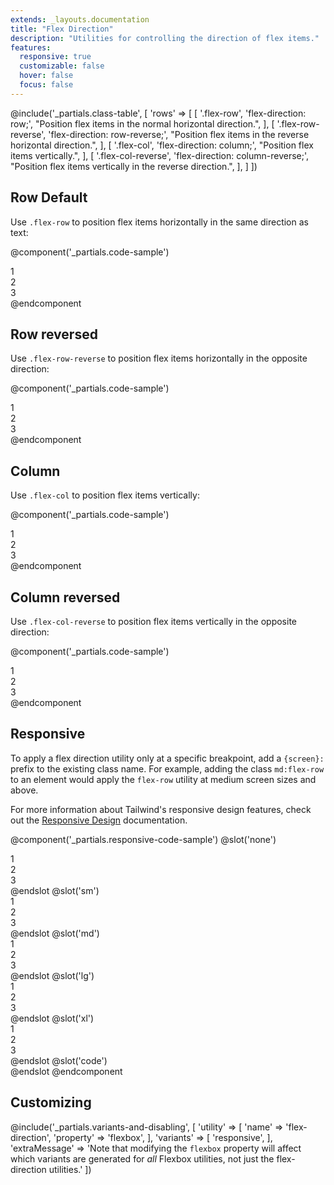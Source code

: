 ```yaml
---
extends: _layouts.documentation
title: "Flex Direction"
description: "Utilities for controlling the direction of flex items."
features:
  responsive: true
  customizable: false
  hover: false
  focus: false
---
```


@include('_partials.class-table', [
  'rows' => [
    [
      '.flex-row',
      'flex-direction: row;',
      "Position flex items in the normal horizontal direction.",
    ],
    [
     '.flex-row-reverse',
     'flex-direction: row-reverse;',
     "Position flex items in the reverse horizontal direction.",
    ],
    [
      '.flex-col',
      'flex-direction: column;',
      "Position flex items vertically.",
    ],
    [
      '.flex-col-reverse',
      'flex-direction: column-reverse;',
      "Position flex items vertically in the reverse direction.",
    ],
  ]
])

## Row <span class="ml-2 font-semibold text-grey-dark text-sm uppercase tracking-wide">Default</span>

Use `.flex-row` to position flex items horizontally in the same direction as text:

@component('_partials.code-sample')
<div class="flex flex-row bg-grey-lighter">
  <div class="text-grey-darker text-center bg-grey-light px-4 py-2 m-2">1</div>
  <div class="text-grey-darker text-center bg-grey-light px-4 py-2 m-2">2</div>
  <div class="text-grey-darker text-center bg-grey-light px-4 py-2 m-2">3</div>
</div>
@endcomponent

## Row reversed

Use `.flex-row-reverse` to position flex items horizontally in the opposite direction:

@component('_partials.code-sample')
<div class="flex flex-row-reverse bg-grey-lighter">
  <div class="text-grey-darker text-center bg-grey-light px-4 py-2 m-2">1</div>
  <div class="text-grey-darker text-center bg-grey-light px-4 py-2 m-2">2</div>
  <div class="text-grey-darker text-center bg-grey-light px-4 py-2 m-2">3</div>
</div>
@endcomponent

## Column

Use `.flex-col` to position flex items vertically:

@component('_partials.code-sample')
<div class="flex flex-col bg-grey-lighter">
  <div class="text-grey-darker text-center bg-grey-light px-4 py-2 m-2">1</div>
  <div class="text-grey-darker text-center bg-grey-light px-4 py-2 m-2">2</div>
  <div class="text-grey-darker text-center bg-grey-light px-4 py-2 m-2">3</div>
</div>
@endcomponent

## Column reversed

Use `.flex-col-reverse` to position flex items vertically in the opposite direction:

@component('_partials.code-sample')
<div class="flex flex-col-reverse bg-grey-lighter">
  <div class="text-grey-darker text-center bg-grey-light px-4 py-2 m-2">1</div>
  <div class="text-grey-darker text-center bg-grey-light px-4 py-2 m-2">2</div>
  <div class="text-grey-darker text-center bg-grey-light px-4 py-2 m-2">3</div>
</div>
@endcomponent

## Responsive

To apply a flex direction utility only at a specific breakpoint, add a `{screen}:` prefix to the existing class name. For example, adding the class `md:flex-row` to an element would apply the `flex-row` utility at medium screen sizes and above.

For more information about Tailwind's responsive design features, check out the [Responsive Design](/docs/responsive-design) documentation.

@component('_partials.responsive-code-sample')
@slot('none')
<div class="flex flex-row bg-grey-lighter">
  <div class="text-grey-darker text-center bg-grey-light px-4 py-2 m-2">1</div>
  <div class="text-grey-darker text-center bg-grey-light px-4 py-2 m-2">2</div>
  <div class="text-grey-darker text-center bg-grey-light px-4 py-2 m-2">3</div>
</div>
@endslot
@slot('sm')
<div class="flex flex-col bg-grey-lighter">
  <div class="text-grey-darker text-center bg-grey-light px-4 py-2 m-2">1</div>
  <div class="text-grey-darker text-center bg-grey-light px-4 py-2 m-2">2</div>
  <div class="text-grey-darker text-center bg-grey-light px-4 py-2 m-2">3</div>
</div>
@endslot
@slot('md')
<div class="flex flex-row-reverse bg-grey-lighter">
  <div class="text-grey-darker text-center bg-grey-light px-4 py-2 m-2">1</div>
  <div class="text-grey-darker text-center bg-grey-light px-4 py-2 m-2">2</div>
  <div class="text-grey-darker text-center bg-grey-light px-4 py-2 m-2">3</div>
</div>
@endslot
@slot('lg')
<div class="flex flex-col-reverse bg-grey-lighter">
  <div class="text-grey-darker text-center bg-grey-light px-4 py-2 m-2">1</div>
  <div class="text-grey-darker text-center bg-grey-light px-4 py-2 m-2">2</div>
  <div class="text-grey-darker text-center bg-grey-light px-4 py-2 m-2">3</div>
</div>
@endslot
@slot('xl')
<div class="flex flex-row bg-grey-lighter">
  <div class="text-grey-darker text-center bg-grey-light px-4 py-2 m-2">1</div>
  <div class="text-grey-darker text-center bg-grey-light px-4 py-2 m-2">2</div>
  <div class="text-grey-darker text-center bg-grey-light px-4 py-2 m-2">3</div>
</div>
@endslot
@slot('code')
<div class="none:flex-row sm:flex-col md:flex-row-reverse lg:flex-col-reverse xl:flex-row ...">
  <!-- ... -->
</div>
@endslot
@endcomponent

## Customizing

@include('_partials.variants-and-disabling', [
    'utility' => [
        'name' => 'flex-direction',
        'property' => 'flexbox',
    ],
    'variants' => [
        'responsive',
    ],
    'extraMessage' => 'Note that modifying the <code>flexbox</code> property will affect which variants are generated for <em>all</em> Flexbox utilities, not just the flex-direction utilities.'
])
